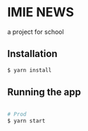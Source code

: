 # IMIE NEWS
a project for school


## Installation
```bash
$ yarn install
```
## Running the app
```bash

# Prod
$ yarn start
```

